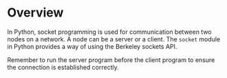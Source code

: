 # Overview
In Python, socket programming is used for communication between two nodes on a network. A node can be a server or a client. The `socket` module in Python provides a way of using the Berkeley sockets API.

Remember to run the server program before the client program to ensure the connection is established correctly.


